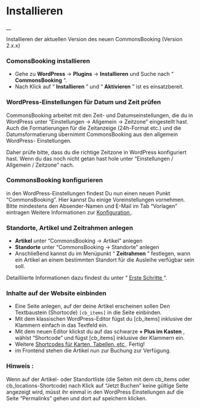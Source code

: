 #  Installieren

__

Installieren der aktuellen Version des neuen CommonsBooking (Version 2.x.x)

###  ComonsBooking installieren

  * Gehe zu **WordPress** -> **Plugins** -> **Installieren** und Suche nach “ **CommonsBooking** “.
  * Nach Klick auf “ **Installieren** ” und “ **Aktivieren** ” ist es einsatzbereit.

###  WordPress-Einstellungen für Datum und Zeit prüfen

CommonsBooking arbeitet mit den Zeit- und Datumseinstellungen, die du in
WordPress unter “Einstellungen -> Allgemein -> Zeitzone” eingestellt hast.
Auch die Formatierungen für die Zeitanzeige (24h-Format etc.) und die
Datumsformatierung übernimmt CommonsBooking aus den allgemein WordPress-
Einstellungen.

Daher prüfe bitte, dass du die richtige Zeitzone in WordPress konfiguriert
hast. Wenn du das noch nicht getan hast hole unter “Einstellungen / Allgemein
/ Zeitzone” nach.

###  CommonsBooking konfigurieren

in den WordPress-Einstellungen findest Du nun einen neuen Punkt
“CommonsBooking”. Hier kannst Du einige Voreinstellungen vornehmen.  Bitte
mindestens den Absender-Namen und E-Mail im Tab “Vorlagen” eintragen  Weitere
Informationen zur [ Konfiguration ](/dokumentation/einstellungen-2/) .

###  Standorte, Artikel und Zeitrahmen anlegen

  * **Artikel** unter “CommonsBooking -> Artikel” anlegen
  * **Standorte** unter “CommonsBooking -> Standorte” anlegen
  * Anschließend kannst du im Menüpunkt “ **Zeitrahmen** ” festlegen, wann ein Artikel an einem bestimmten Standort für die Ausleihe verfügbar sein soll.

Detailliierte Informationen dazu findest du unter “ [ Erste Schritte
](/dokumentation/erste-schritte/) “.

###  Inhalte auf der Website einbinden

  * Eine Seite anlegen, auf der deine Artikel erscheinen sollen Den Textbaustein (Shortocde) ` [cb_items] ` in die Seite einbinden.
  * Mit dem klassischen WordPress-Editor fügst du [cb_items] inklusive der Klammern einfach in das Textfeld ein.
  * Mit dem neuen Editor klickst du auf das schwarze **\+ Plus im Kasten** , wählst “Shortcode” und fügst [cb_items] inklusive der Klammern ein.
  * Weitere [ Shortcodes für Karten, Tabellen, etc ](/dokumentation/einstellungen/shortcodes) . Fertig!
  * im Frontend stehen die Artikel nun zur Buchung zur Verfügung.

###  **Hinweis** :

Wenn auf der Artikel- oder Standortliste (die Seiten mit dem cb_items oder
cb_locations-Shortcode) nach Klick auf “Jetzt Buchen” keine gültige Seite
angezeigt wird, müsst ihr einmal in den WordPress Einstellungen auf die Seite
“Permalinks” gehen und dort auf speichern klicken.

